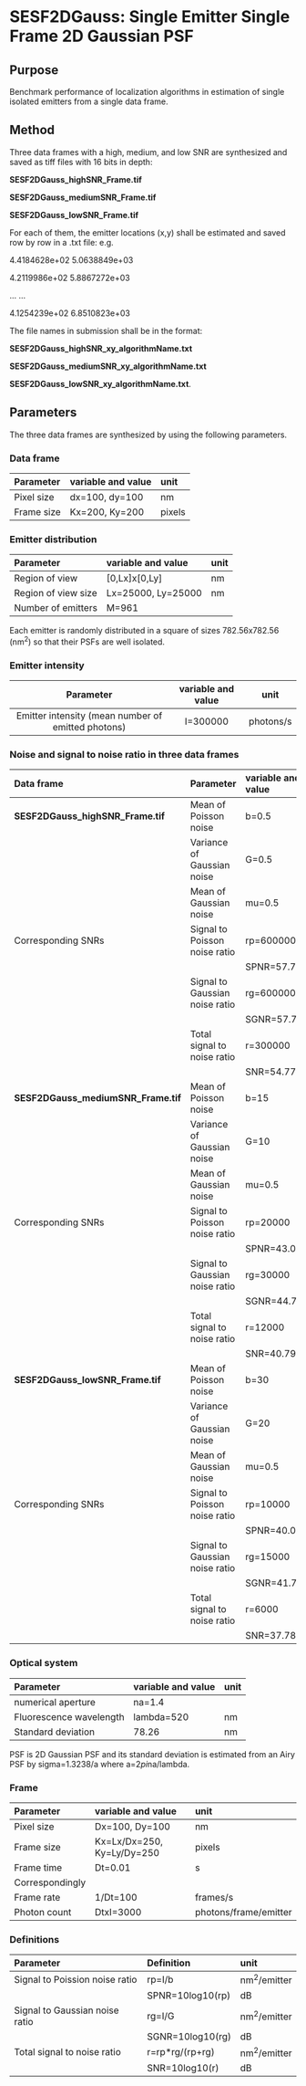 # SESF2DGauss: Single Emitter Single Frame 2D Gaussian PSF

## Purpose
Benchmark performance of localization algorithms in estimation of single isolated emitters from a single data frame. 

## Method
Three data frames with a high, medium, and low SNR are synthesized and saved as tiff files with 16 bits in depth:

**SESF2DGauss_highSNR_Frame.tif**

**SESF2DGauss_mediumSNR_Frame.tif**

**SESF2DGauss_lowSNR_Frame.tif**

For each of them, the emitter locations (x,y) shall be estimated and saved  row by row in a .txt file: e.g.

4.4184628e+02   5.0638849e+03

4.2119986e+02   5.8867272e+03

... ...

4.1254239e+02   6.8510823e+03

The file names in submission shall be in the format: 

**SESF2DGauss_highSNR_xy_algorithmName.txt** 

**SESF2DGauss_mediumSNR_xy_algorithmName.txt**

**SESF2DGauss_lowSNR_xy_algorithmName.txt**.

## Parameters
The three data frames are synthesized by using the following parameters. 

### Data frame
|Parameter|variable and value| unit|
|:-----|:-----|:-----|
|Pixel size| dx=100, dy=100 |nm|
|Frame size|Kx=200, Ky=200 |pixels|

### Emitter distribution 
|Parameter|variable and value| unit|
|:-----|:-----|:-----|
|Region of view| [0,Lx]x[0,Ly] |nm| 
|Region of view size|Lx=25000, Ly=25000| nm|
|Number of emitters|M=961| |

Each emitter is randomly distributed in a square of sizes 782.56x782.56 (nm<sup>2</sup>) so that their PSFs are well isolated. 

### Emitter intensity 
|Parameter|variable and value| unit|
|:-----:|:-----:|:-----:|
|Emitter intensity (mean number of emitted photons)|I=300000|photons/s|

### Noise and signal to noise ratio in three data frames  
|Data frame|Parameter|variable and value| unit|
|:-----|:-----|:-----|:-----|
|**SESF2DGauss_highSNR_Frame.tif**|Mean of Poisson noise|b=0.5|photons/s/nm<sup>2</sup>|
| |Variance of Gaussian noise|G=0.5|photons/s/nm<sup>2</sup>| 
| |Mean of Gaussian noise|mu=0.5|photons/s/nm<sup>2</sup>|
|Corresponding SNRs|Signal to Poisson noise ratio|rp=600000|nm<sup>2</sup>/emitter|
| |                             |SPNR=57.78|dB|
| |Signal to Gaussian noise ratio|rg=600000|nm<sup>2</sup>/emitter|
| |                             |SGNR=57.78|dB|
| |Total signal to noise ratio|r=300000|nm<sup>2</sup>/emitter|
| |                           |SNR=54.77|dB|
|**SESF2DGauss_mediumSNR_Frame.tif**|Mean of Poisson noise|b=15|photons/s/nm<sup>2</sup>|
| |Variance of Gaussian noise|G=10|photons/s/nm<sup>2</sup>| 
| |Mean of Gaussian noise|mu=0.5|photons/s/nm<sup>2</sup>|
|Corresponding SNRs|Signal to Poisson noise ratio|rp=20000|nm<sup>2</sup>/emitter|
| |                             |SPNR=43.01|dB|
| |Signal to Gaussian noise ratio|rg=30000|nm<sup>2</sup>/emitter|
| |                             |SGNR=44.77|dB|
| |Total signal to noise ratio|r=12000|nm<sup>2</sup>/emitter|
| |                           |SNR=40.79|dB|
|**SESF2DGauss_lowSNR_Frame.tif**|Mean of Poisson noise|b=30|photons/s/nm<sup>2</sup>|
| |Variance of Gaussian noise|G=20|photons/s/nm<sup>2</sup>| 
| |Mean of Gaussian noise|mu=0.5|photons/s/nm<sup>2</sup>|
|Corresponding SNRs|Signal to Poisson noise ratio|rp=10000|nm<sup>2</sup>/emitter|
| |                             |SPNR=40.00|dB|
| |Signal to Gaussian noise ratio|rg=15000|nm<sup>2</sup>/emitter|
| |                             |SGNR=41.76|dB|
| |Total signal to noise ratio|r=6000|nm<sup>2</sup>/emitter|
| |                           |SNR=37.78|dB|

### Optical system
|Parameter|variable and value| unit|
|:-----|:-----|:-----|
|numerical aperture|na=1.4| |
|Fluorescence wavelength|lambda=520|nm|
|Standard deviation|78.26|nm|

PSF is 2D Gaussian PSF and its standard deviation is estimated from an Airy PSF by sigma=1.3238/a where a=2*pi*na/lambda. 

### Frame 
|Parameter|variable and value| unit|
|:-----|:-----|:-----|
|Pixel size|Dx=100, Dy=100|nm|
|Frame size|Kx=Lx/Dx=250, Ky=Ly/Dy=250|pixels|
|Frame time|Dt=0.01|s|
|Correspondingly | |
|Frame rate|1/Dt=100|frames/s|
|Photon count|DtxI=3000|photons/frame/emitter|

### Definitions
|Parameter|Definition| unit|
|:-----|:-----|:-----|
|Signal to Poission noise ratio|rp=I/b|nm<sup>2</sup>/emitter|
| |SPNR=10log10(rp)|dB|
|Signal to Gaussian noise ratio|rg=I/G|nm<sup>2</sup>/emitter|
| |SGNR=10log10(rg)|dB|
|Total signal to noise ratio|r=rp\*rg/(rp+rg)|nm<sup>2</sup>/emitter|
| |SNR=10log10(r)|dB|
